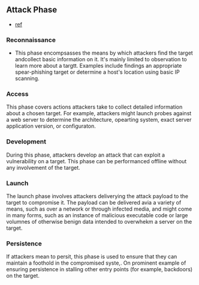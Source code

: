 ## Attack Phase

- [ref](http://ieeexplore.ieee.org/xpl/articleDetails.jsp?arnumber=6673500)

### Reconnaissance
- This phase encompsasses the means by which attackers find the target andcollect basic information on it. It's mainly limited to observation to learn more about a targtt. Examples include findings an appropriate spear-phishing target or determine a host's location using basic IP scanning.

### Access
This phase covers actions attackers take to collect detailed information about a chosen target. For example, attackers might launch probes against a web server to determine the architecture, opearting system, exact server application version, or configuraton.

### Development
During this phase, attackers develop an attack that can exploit a vulnerability on a target. This phase can be performanced offline without any involvement of the target.

### Launch
The launch phase involves attackers deliverying the attack payload to the target to compromise it. The payload can be delivered avia a variety of means, such as over a network or through infected media, and might come in many forms, such as an instance of malicious executable code or large volumnes of otherwise benign data intended to overwhekm a server on the target.

### Persistence
If attackers mean to persit, this phase is used to ensure that they can maintain a foothold in the compromised syste,. On prominent example of ensuring persistence in stalling other entry points (for example, backdoors) on the target.
